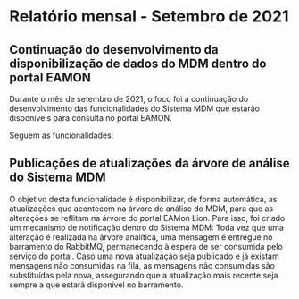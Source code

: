 # Relatório mensal - Setembro de 2021

## Continuação do desenvolvimento da disponibilização de dados do MDM dentro do portal EAMON

Durante o mês de setembro de 2021, o foco foi a continuação do desenvolvimento das funcionalidades do Sistema MDM que estarão disponíveis para consulta no portal EAMON.

Seguem as funcionalidades:

## Publicações de atualizações da árvore de análise do Sistema MDM

O objetivo desta funcionalidade é disponibilizar, de forma automática, as atualizações que acontecem na árvore de análise do MDM, para que as alterações se reflitam na árvore do portal EAMon Lion. Para isso, foi criado um mecanismo de notificação dentro do Sistema MDM: Toda vez que uma alteração é realizada na árvore analítica, uma mensagem é entregue no barramento do RabbitMQ, permanecendo à espera de ser consumida pelo serviço do portal. Caso uma nova atualização seja publicado e já existam mensagens não consumidas na fila, as mensagens não consumidas são substituídas pela nova, assegurando que a atualização mais recente seja sempre a que estará disponível no barramento.
